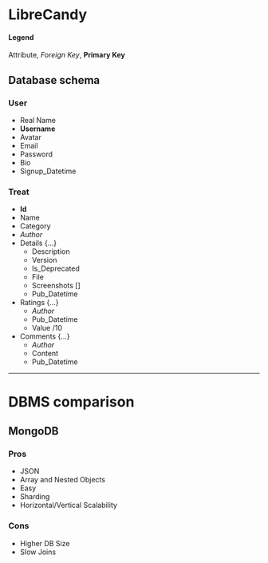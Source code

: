 # LibreCandy

#### Legend

Attribute, *Foreign Key*, **Primary Key**

## Database schema

### User

- Real Name
- **Username**
- Avatar
- Email
- Password
- Bio
- Signup_Datetime

### Treat

- **Id**
- Name
- Category
- *Author*
- Details {...}
  - Description
  - Version
  - Is_Deprecated
  - File
  - Screenshots []
  - Pub_Datetime
- Ratings {...}
  - *Author*
  - Pub_Datetime
  - Value /10
- Comments {...}
  - *Author*
  - Content
  - Pub_Datetime

***

# DBMS comparison

## MongoDB

### Pros

- JSON
- Array and Nested Objects
- Easy
- Sharding
- Horizontal/Vertical Scalability

### Cons

- Higher DB Size
- Slow Joins
